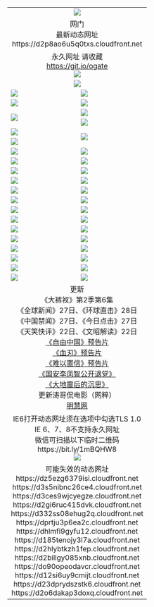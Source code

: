 ﻿<table>
  <tr></tr>
  <tr><td colspan=2 align=center><img src="https://d2p8ao6u5q0txs.cloudfront.net/Up/oGate.jpg" /></td></tr>
  <tr><td colspan=2 align=center>网门<br>最新动态网址
<br>https://d2p8ao6u5q0txs.cloudfront.net
    </td>
  </tr>
  <tr>
    <td colspan=2 align=center>永久网址 请收藏<br/><a href="https://git.io/ogate" target="_blank">https://git.io/ogate</a><br/><a href="https://d2p8ao6u5q0txs.cloudfront.net/Up/0WMGDL2.png" target="_blank"><img src="https://d2p8ao6u5q0txs.cloudfront.net/Up/0WMGD2.png"/></a></td>
    <!--td align=center>临时网址 微信用<br/><a href="https://bit.ly/1mBQHW8" target="_blank">https://bit.ly/1mBQHW8</a><br/><a href="https://d2p8ao6u5q0txs.cloudfront.net/Up/0WMGDL3.png" target="_blank"><img src="https://d2p8ao6u5q0txs.cloudfront.net/Up/0WMGD3.png"/></a></td-->
  </tr>
  <tr>
    <td colspan=2 align=center><a href="https://d2p8ao6u5q0txs.cloudfront.net/ogUP.aspx?name=0oGate.apk" target="_blank"><img src="https://d2p8ao6u5q0txs.cloudfront.net/Up/0WMAZ.jpg" /></a></td>
  </tr>
  <tr>
    <td><a href="https://d2p8ao6u5q0txs.cloudfront.net/ogNice.aspx" target="_blank"><img src="https://d2p8ao6u5q0txs.cloudfront.net/Up/0WCYY.jpg" /></a></td>
    <td><a href="https://d2p8ao6u5q0txs.cloudfront.net/onCO.aspx?ob=600%E4%BA%8B%E7%89%A9&op=%E5%A2%9E%E5%88%A0%E6%94%B9&args=WH1~%23%E7%B1%BB%E5%9E%8B6%E6%96%B0%E9%97%BB%7c%23%E7%B1%BB%E5%9E%8B6%E8%AF%84%E8%AE%BA&mode=" target="_blank"><img src="https://d2p8ao6u5q0txs.cloudfront.net/Up/0WZTT.jpg" /></a></td> 
  </tr>
  <tr>
    <td><a href="https://d2p8ao6u5q0txs.cloudfront.net/ogDY.aspx" target="_blank"><img src="https://d2p8ao6u5q0txs.cloudfront.net/Up/0FK.jpg" /></a></td>
    <td><a href="https://d2p8ao6u5q0txs.cloudfront.net/ogST.aspx" target="_blank"><img src="https://d2p8ao6u5q0txs.cloudfront.net/Up/0ST.jpg" /></a></td> 
  </tr>
  <tr>
    <td rowspan=2><a href="https://d2p8ao6u5q0txs.cloudfront.net/ogUP.aspx?name=WJ.mp4&count=480P:1" target="_blank"><img src="https://d2p8ao6u5q0txs.cloudfront.net/Up/WJ.jpg" /></a></td>
    <td><a href="https://d2p8ao6u5q0txs.cloudfront.net/ogUP.aspx?name=11DKC.mp4&count=T:2,2:6,1:16" target="_blank"><img src="https://d2p8ao6u5q0txs.cloudfront.net/Up/11DKC.jpg" /></a></td> 
  </tr>
  <tr>
    <td><a href="https://d2p8ao6u5q0txs.cloudfront.net/ogUP.aspx?name=LRSH.mp4&count=W:13,2:10" target="_blank"><img src="https://d2p8ao6u5q0txs.cloudfront.net/Up/LRSH.jpg" /></a></td>
  </tr>
  <tr>
    <td><a href="https://d2p8ao6u5q0txs.cloudfront.net/ogUP.aspx?name=JQR.mp4&count=2" target="_blank"><img src="https://d2p8ao6u5q0txs.cloudfront.net/Up/JQR.jpg" /></a></td>   
    <td rowspan=2><a href="https://d2p8ao6u5q0txs.cloudfront.net/ogUP.aspx?name=JP.mp4&count=9" target="_blank"><img src="https://d2p8ao6u5q0txs.cloudfront.net/Up/JP.jpg" /></td>
  </tr>
  <tr>
    <td><div><a href="https://d2p8ao6u5q0txs.cloudfront.net/ogUP.aspx?name=LRWS.mp4&count=7B:7,6B:44,5A:10,5B:35,4A:14,4B:19,3A:10,3B:26,2A:16,2B:21,1A:23,1B:29&current=7B:7" target="_blank"><img src="https://d2p8ao6u5q0txs.cloudfront.net/Up/LRWS.jpg" /></a></td>
  </tr>
  <tr>
    <td><a href="https://d2p8ao6u5q0txs.cloudfront.net/ogUP.aspx?name=SSZJ.mp4&count=SP:6,480P:8" target="_blank"><img src="https://d2p8ao6u5q0txs.cloudfront.net/Up/SSZJ.jpg" /></a></td>
    <td><a href="https://d2p8ao6u5q0txs.cloudfront.net/ogUP.aspx?name=WH.mp4" target="_blank"><img src="https://d2p8ao6u5q0txs.cloudfront.net/Up/WH.jpg" /></a></td>
  </tr>
  <tr>
    <td><a href="https://d2p8ao6u5q0txs.cloudfront.net/ogUP.aspx?name=ZY.mp4&count=2015:16" target="_blank"><img src="https://d2p8ao6u5q0txs.cloudfront.net/Up/ZY.jpg" /></a</td>
    <td><a href="https://d2p8ao6u5q0txs.cloudfront.net/ogUP.aspx?name=XTFY.mp4&count=B:2,A:24" target="_blank"><img src="https://d2p8ao6u5q0txs.cloudfront.net/Up/XTFY.jpg" /></a></td>
  </tr>
  <tr>
    <td><a href="https://d2p8ao6u5q0txs.cloudfront.net/ogUP.aspx?name=1LYF.mp4&count=2" target="_blank"><img src="https://d2p8ao6u5q0txs.cloudfront.net/Up/1LYF0.jpg" /></a></td>
    <td><a href="https://d2p8ao6u5q0txs.cloudfront.net/ogUP.aspx?name=1ZGC.mp4&count=6" target="_blank"><img src="https://d2p8ao6u5q0txs.cloudfront.net/Up/1ZGC0.jpg" /></a></td>
  </tr>
  <tr>
    <td><a href="https://d2p8ao6u5q0txs.cloudfront.net/ogUP.aspx?name=1ZKM.mp4&count=3&current=3" target="_blank"><img src="https://d2p8ao6u5q0txs.cloudfront.net/Up/1ZKM0.jpg" /></a></td>  
    <td><a href="https://d2p8ao6u5q0txs.cloudfront.net/ogUP.aspx?name=1WWY.mp4&count=6&current=6" target="_blank"><img src="https://d2p8ao6u5q0txs.cloudfront.net/Up/1WWY0.jpg" /></a></td>
  </tr>
  <tr>
    <td><a href="https://d2p8ao6u5q0txs.cloudfront.net/ogUP.aspx?name=10JGY.mp4&count=3" target="_blank"><img src="https://d2p8ao6u5q0txs.cloudfront.net/Up/10JGY0.jpg" /></a></td>
    <td><a href="https://d2p8ao6u5q0txs.cloudfront.net/ogUP.aspx?name=10CYS.mp4&count=2" target="_blank"><img src="https://d2p8ao6u5q0txs.cloudfront.net/Up/10CYS0.jpg" /></a></td>
  </tr>
  <tr>
    <td><a href="https://d2p8ao6u5q0txs.cloudfront.net/ogUP.aspx?name=4SQQ.mp4&count=201602:20,201601:21&current=201602:20" target="_blank"><img src="https://d2p8ao6u5q0txs.cloudfront.net/Up/4SQQ0.jpg"/></a></td>
    <td><a href="https://d2p8ao6u5q0txs.cloudfront.net/ogUP.aspx?name=4SHQ.mp4&count=201602:26,201601:28&current=201602:26" target="_blank"><img src="https://d2p8ao6u5q0txs.cloudfront.net/Up/4SHQ0.jpg"/></a></td>
  </tr>
  <tr>
    <td><a href="https://d2p8ao6u5q0txs.cloudfront.net/ogUP.aspx?name=4SZG.mp4&count=201602:20,201601:23&current=201602:20" target="_blank"><img src="https://d2p8ao6u5q0txs.cloudfront.net/Up/4SZG0.jpg"/></a></td>
    <td><a href="https://d2p8ao6u5q0txs.cloudfront.net/ogUP.aspx?name=4SDJ.mp4&count=201602A:23,201602B:7,201601A:48,201601B:6&current=201602A:23" target="_blank"><img src="https://d2p8ao6u5q0txs.cloudfront.net/Up/4SDJ0.jpg"/></a></td>
  </tr>
  <tr>
    <td><a href="https://d2p8ao6u5q0txs.cloudfront.net/ogUP.aspx?name=4CTX.mp4&count=201602:3,201601:4&current=201602:3" target="_blank"><img src="https://d2p8ao6u5q0txs.cloudfront.net/Up/4CTX0.jpg"/></a></td>
    <td><a href="https://d2p8ao6u5q0txs.cloudfront.net/ogUP.aspx?name=4CWZ.mp4&count=201602:3,201601:4&current=201602:3" target="_blank"><img src="https://d2p8ao6u5q0txs.cloudfront.net/Up/4CWZ0.jpg"/></a></td>
  </tr>
  <tr>
    <td><a href="https://d2p8ao6u5q0txs.cloudfront.net/onUP.aspx?name=https://dwsfx5awq5vcc.cloudfront.net/" target="_blank"><img src="https://d2p8ao6u5q0txs.cloudfront.net/Up/0DTW.jpg"/></a></td>
    <td><a href="https://d2p8ao6u5q0txs.cloudfront.net/onUP.aspx?name=https://d240ns8up8earz.cloudfront.net/acenter/" target="_blank"><img src="https://d2p8ao6u5q0txs.cloudfront.net/Up/0TDW.jpg" /></a></td>
  </tr>
  <tr>
    <td><a href="https://d2p8ao6u5q0txs.cloudfront.net/onUP.aspx?name=https://d4508d6vomz2p.cloudfront.net/gb/nsc413.htm" target="_blank"><img src="https://d2p8ao6u5q0txs.cloudfront.net/Up/0DJY.jpg" /></a></td>
    <td><a href="https://d2p8ao6u5q0txs.cloudfront.net/onUP.aspx?name=https://d3bxwq7vzudb5l.cloudfront.net/xtr/gb/prog204.html" target="_blank"><img src="https://d2p8ao6u5q0txs.cloudfront.net/Up/0XTR.jpg" /></a></td>
  </tr>
  <tr>
    <td><a href="https://d2p8ao6u5q0txs.cloudfront.net/onUP.aspx?name=https://d3aj00iefsmfgc.cloudfront.net/" target="_blank"><img src="https://d2p8ao6u5q0txs.cloudfront.net/Up/0MHW.jpg" /></a></td>
    <td><a href="https://d2p8ao6u5q0txs.cloudfront.net/onUP.aspx?name=https://d1lcj91uv80klr.cloudfront.net/" target="_blank"><img src="https://d2p8ao6u5q0txs.cloudfront.net/Up/0ZJW.jpg" /></a></td>
  </tr>
  <tr>
    <td><a href="https://d2p8ao6u5q0txs.cloudfront.net/ogUP.aspx?name=0FG.zip" target="_blank"><img src="https://d2p8ao6u5q0txs.cloudfront.net/Up/0FG.jpg" /></a></td>
    <td><a href="https://d2p8ao6u5q0txs.cloudfront.net/ogUP.aspx?name=0FGA.apk" target="_blank"><img src="https://d2p8ao6u5q0txs.cloudfront.net/Up/0FGA.jpg" /></a></td>
  </tr>
  <tr>
    <td><a href="https://d2p8ao6u5q0txs.cloudfront.net/ogUP.aspx?name=0U.zip" target="_blank"><img src="https://d2p8ao6u5q0txs.cloudfront.net/Up/0U.jpg" /></a></td>
    <td><a href="https://d2p8ao6u5q0txs.cloudfront.net/ogUP.aspx?name=0UA.apk" target="_blank"><img src="https://d2p8ao6u5q0txs.cloudfront.net/Up/0UA.jpg" /></a></td>
  </tr>
  <tr>
    <td><a href="https://d2p8ao6u5q0txs.cloudfront.net/ogUP.aspx?name=0iPPOTV.zip" target="_blank"><img src="https://d2p8ao6u5q0txs.cloudfront.net/Up/0iPPOTV.jpg" /></a></td>
    <td><a href="https://d2p8ao6u5q0txs.cloudfront.net/ogUP.aspx?name=0iNTD.apk" target="_blank"><img src="https://d2p8ao6u5q0txs.cloudfront.net/Up/0iNTD.jpg" /></a></td>
  </tr>
  <tr>
    <td colspan=2 align=center>更新<br>
      《大裤衩》第2季第6集<br>
      《全球新闻》27日、《环球直击》28日<br>
      《中国禁闻》27日、《今日点击》27日<br>
      《天笑快评》22日、《文昭解读》22日<br>
      <a href="https://d2p8ao6u5q0txs.cloudfront.net/ogUP.aspx?name=11ZYZG0.mp4" target="_blank">《自由中国》预告片</a><br>
      <a href="https://d2p8ao6u5q0txs.cloudfront.net/ogUP.aspx?name=11XR.mp4" target="_blank">《血刃》预告片</a><br>
      <a href="https://d2p8ao6u5q0txs.cloudfront.net/ogUP.aspx?name=11NYZX.mp4&count=2" target="_blank">《难以置信》预告片</a><br>
      <a href="https://d2p8ao6u5q0txs.cloudfront.net/ogUP.aspx?name=4LFZ.mp4" target="_blank">《国安李凤智公开退党》</a><br>
      <a href="https://d2p8ao6u5q0txs.cloudfront.net/ogUP.aspx?name=4DDZHDCS.mp4" target="_blank">《大地震后的沉思》</a><br>
      更新涛哥侃电影（网粹）<br>
      <a href="https://d2p8ao6u5q0txs.cloudfront.net/onUP.aspx?name=https://www.minghui.org/" target="_blank">明慧网</a></td>
    </td>
  </tr>
  <tr>
    <td colspan=2 align=center>IE6打开动态网址须在选项中勾选TLS 1.0<br/>IE 6、7、8不支持永久网址<br/>
      微信可扫描以下临时二维码<br/>https://bit.ly/1mBQHW8<br/><a href="https://d2p8ao6u5q0txs.cloudfront.net/Up/0WMGDL3.png" target="_blank"><img src="https://d2p8ao6u5q0txs.cloudfront.net/Up/0WMGD3.png"/></a><br>
  </tr>
  <tr>
    <td colspan=2 align=center>可能失效的动态网址
<br>https://dz5ezg6379isi.cloudfront.net
<br>https://d3s5nibnc26ce4.cloudfront.net
<br>https://d3ces9wjcyegze.cloudfront.net
<br>https://d2gi6ruc415dvk.cloudfront.net
<br>https://d332ss08ehug2q.cloudfront.net
<br>https://dprtju3p6ea2c.cloudfront.net
<br>https://dhlmfi9gyfu12.cloudfront.net
<br>https://d185tenojy3l7a.cloudfront.net
<br>https://d2hlybtkzh1fep.cloudfront.net
<br>https://d2billgy085xnb.cloudfront.net
<br>https://do90opeodavcr.cloudfront.net
<br>https://d12si6uy9cmijt.cloudfront.net
<br>https://d23dprydszstk6.cloudfront.net
<br>https://d2o6dakap3doxq.cloudfront.net
    </td>
  </tr>
</table>
